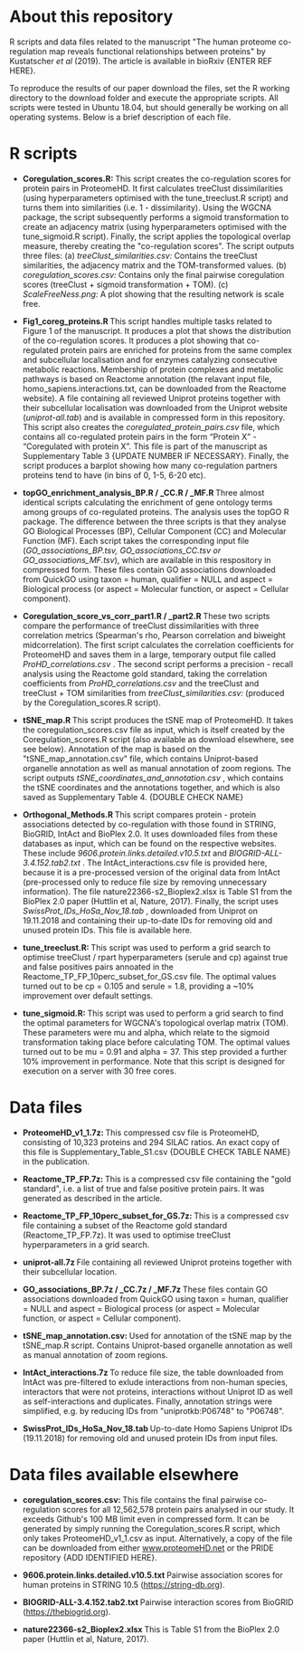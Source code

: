 # About this repository
R scripts and data files related to the manuscript "The human proteome co-regulation map reveals functional relationships between proteins" by Kustatscher <i> et al </i> (2019). The article is available in bioRxiv {ENTER REF HERE}.

To reproduce the results of our paper download the files, set the R working directory to the download folder and execute the appropriate scripts. All scripts were tested in Ubuntu 18.04, but should generally be working on all operating systems. Below is a brief description of each file.


# R scripts
- <b> Coregulation_scores.R: </b> This script creates the co-regulation scores for protein pairs in ProteomeHD. It first calculates treeClust dissimilarities (using hyperparameters optimised with the tune_treeclust.R script) and turns them into similarities (i.e. 1 - dissimilarity). Using the WGCNA package, the script subsequently performs a sigmoid transformation to create an adjacency matrix (using hyperparameters optimised with the tune_sigmoid.R script). Finally, the script applies the topological overlap measure, thereby creating the "co-regulation scores". The script outputs three files:
    (a) <i> treeClust_similarities.csv: </i> Contains the treeClust similarities, the adjacency matrix and the TOM-transformed values.
    (b) <i> coregulation_scores.csv: </i> Contains only the final pairwise coregulation scores (treeClust + sigmoid transformation + TOM). 
    (c) <i> ScaleFreeNess.png: </i> A plot showing that the resulting network is scale free.

- <b> Fig1_coreg_proteins.R </b> This script handles multiple tasks related to Figure 1 of the manuscript. It produces a plot that shows the distribution of the co-regulation scores. It produces a plot showing that co-regulated protein pairs are enriched for proteins from the same complex and subcellular localisation and for enzymes catalyzing consecutive metabolic reactions. Membership of protein complexes and metabolic pathways is based on Reactome annotation (the relavant input file, homo_sapiens.interactions.txt, can be downloaded from the Reactome website). A file containing all reviewed Uniprot proteins together with their subcellular localisation was downloaded from the Uniprot website (<i>uniprot-all.tab</i>) and is available in compressed form in this repository. This script also creates the <i>coregulated_protein_pairs.csv</i> file, which contains all co-regulated protein pairs in the form “Protein X” - “Coregulated with protein X”. This file is part of the manuscript as Supplementary Table 3 {UPDATE NUMBER IF NECESSARY}. Finally, the script produces a barplot showing how many co-regulation partners proteins tend to have (in bins of 0, 1-5, 6-20 etc).

- <b> topGO_enrichment_analysis_BP.R / _CC.R / _MF.R </b> Three almost identical scripts calculating the enrichment of gene ontology terms among groups of co-regulated proteins. The analysis uses the topGO R package. The difference between the three scripts is that they analyse GO Biological Processes (BP), Cellular Component (CC) and Molecular Function (MF). Each script takes the corresponding input file (<i>GO_associations_BP.tsv, GO_associations_CC.tsv or GO_associations_MF.tsv</i>), which are available in this respository in compressed form. These files contain GO associations downloaded from QuickGO using taxon = human, qualifier = NULL and aspect = Biological process (or aspect = Molecular function, or aspect = Cellular component). 

- <b> Coregulation_score_vs_corr_part1.R / _part2.R </b> These two scripts compare the performance of treeClust dissimilarities with three correlation metrics (Spearman's rho, Pearson correlation and biweight midcorrelation). The first script calculates the correlation coefficients for ProteomeHD and saves them in a large, temporary output file called <i> ProHD_correlations.csv </i>. The second script performs a precision - recall analysis using the Reactome gold standard, taking the correlation coefficients from <i> ProHD_correlations.csv </i> and the treeClust and treeClust + TOM similarities from <i> treeClust_similarities.csv: </i> (produced by the Coregulation_scores.R script). 

- <b> tSNE_map.R </b> This script produces the tSNE map of ProteomeHD. It takes the coregulation_scores.csv file as input, which is itself created by the Coregulation_scores.R script (also available as download elsewhere, see see below). Annotation of the map is based on the "tSNE_map_annotation.csv" file, which contains Uniprot-based organelle annotation as well as manual annotation of zoom regions. The script outputs <i> tSNE_coordinates_and_annotation.csv </i>, which contains the tSNE coordinates and the annotations together, and which is also saved as Supplementary Table 4. {DOUBLE CHECK NAME}

- <b> Orthogonal_Methods.R </b> This script compares protein - protein associations detected by co-regulation with those found in STRING, BioGRID, IntAct and BioPlex 2.0. It uses downloaded files from these databases as input, which can be found on the respective websites. These include <i> 9606.protein.links.detailed.v10.5.txt</i> and <i> BIOGRID-ALL-3.4.152.tab2.txt </i>. The IntAct_interactions.csv file is provided here, because it is a pre-processed version of the original data from IntAct (pre-processed only to reduce file size by removing unnecessary information). The file nature22366-s2_Bioplex2.xlsx is Table S1 from the BioPlex 2.0 paper (Huttlin et al, Nature, 2017). Finally, the script uses <i> SwissProt_IDs_HoSa_Nov_18.tab </i>, downloaded from Uniprot on 19.11.2018 and containing their up-to-date IDs for removing old and unused protein IDs. This file is available here.

- <b> tune_treeclust.R: </b> This script was used to perform a grid search to optimise treeClust / rpart hyperparameters (serule and cp) against true and false positives pairs annoated in the Reactome_TP_FP_10perc_subset_for_GS.csv file. The optimal values turned out to be cp = 0.105 and serule = 1.8, providing a ~10% improvement over default settings.

- <b> tune_sigmoid.R: </b> This script was used to perform a grid search to find the optimal parameters for WGCNA's topological overlap matrix (TOM). These parameters were mu and alpha, which relate to the sigmoid transformation taking place before calculating TOM. The optimal values turned out to be mu = 0.91 and alpha = 37. This step provided a further 10% improvement in performance. Note that this script is designed for execution on a server with 30 free cores.

# Data files
- <b> ProteomeHD_v1_1.7z: </b> This compressed csv file is ProteomeHD, consisting of 10,323 proteins and 294 SILAC ratios. An exact copy of this file is Supplementary_Table_S1.csv {DOUBLE CHECK TABLE NAME} in the publication.

- <b> Reactome_TP_FP.7z: </b> This is a compressed csv file containing the "gold standard", i.e. a list of true and false positive protein pairs. It was generated as described in the article.

- <b> Reactome_TP_FP_10perc_subset_for_GS.7z: </b> This is a compressed csv file containing a subset of the Reactome gold standard (Reactome_TP_FP.7z). It was used to optimise treeClust hyperparameters in a grid search.

- <b> uniprot-all.7z </b> File containing all reviewed Uniprot proteins together with their subcellular location.

- <b> GO_associations_BP.7z / _CC.7z / _MF.7z </b> These files contain GO associations downloaded from QuickGO using taxon = human, qualifier = NULL and aspect = Biological process (or aspect = Molecular function, or aspect = Cellular component).

- <b> tSNE_map_annotation.csv: </b> Used for annotation of the tSNE map by the tSNE_map.R script. Contains Uniprot-based organelle annotation as well as manual annotation of zoom regions.

- <b> IntAct_interactions.7z </b> To reduce file size, the table downloaded from IntAct was pre-filtered to exlude interactions from non-human species, interactors that were not proteins, interactions without Uniprot ID as well as self-interactions and duplicates. Finally, annotation strings were simplified, e.g. by reducing IDs from "uniprotkb:P06748" to "P06748".

- <b> SwissProt_IDs_HoSa_Nov_18.tab </b> Up-to-date Homo Sapiens Uniprot IDs (19.11.2018) for removing old and unused protein IDs from input files.

# Data files available elsewhere
- <b> coregulation_scores.csv: </b> This file contains the final pairwise co-regulation scores for all 12,562,578 protein pairs analysed in our study. It exceeds Github's 100 MB limit even in compressed form. It can be generated by simply running the Coregulation_scores.R script, which only takes ProteomeHD_v1_1.csv as input. Alternatively, a copy of the file can be downloaded from either www.proteomeHD.net or the PRIDE repository {ADD IDENTIFIED HERE}.

- <b> 9606.protein.links.detailed.v10.5.txt </b> Pairwise association scores for human proteins in STRING 10.5 (https://string-db.org).  

- <b> BIOGRID-ALL-3.4.152.tab2.txt </b> Pairwise interaction scores from BioGRID (https://thebiogrid.org).

- <b> nature22366-s2_Bioplex2.xlsx </b> This is Table S1 from the BioPlex 2.0 paper (Huttlin et al, Nature, 2017).






